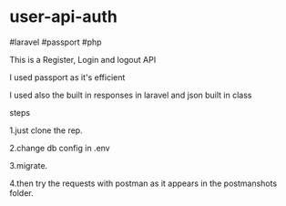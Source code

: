 # user-api-auth
#laravel #passport #php

This is a Register, Login and logout API

I used passport as it's efficient 

I used also the built in responses in laravel and json built in class 

steps 

1.just clone the rep.

2.change db config in .env

3.migrate. 

4.then try the requests with postman as it appears in the postmanshots folder.
